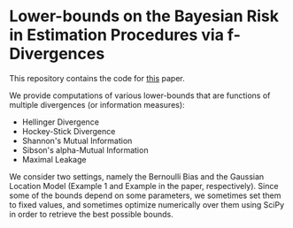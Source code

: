 # Lower-bounds on the Bayesian Risk in Estimation Procedures via f-Divergences

This repository contains the code for [this](https://arxiv.org/abs/2202.02557) paper.

We provide computations of various lower-bounds that are functions of multiple divergences (or information measures):
- Hellinger Divergence
- Hockey-Stick Divergence
- Shannon's Mutual Information
- Sibson's alpha-Mutual Information
- Maximal Leakage

We consider two settings, namely the Bernoulli Bias and the Gaussian Location Model (Example 1 and Example in the paper, respectively). Since some of the bounds depend on some parameters, we sometimes set them to fixed values, and sometimes optimize numerically over them using SciPy in order to retrieve the best possible bounds.
